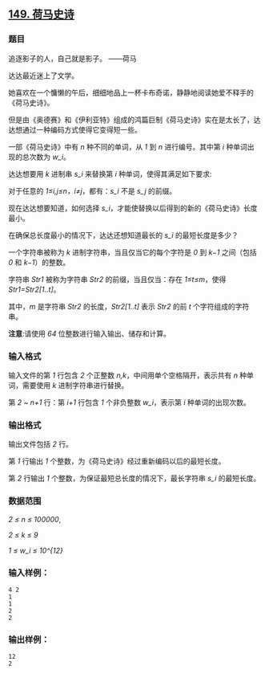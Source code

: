 ## [149. 荷马史诗](https://www.acwing.com/problem/content/151/)

### 题目

追逐影子的人，自己就是影子。 ——荷马

达达最近迷上了文学。

她喜欢在一个慵懒的午后，细细地品上一杯卡布奇诺，静静地阅读她爱不释手的《荷马史诗》。

但是由《奥德赛》和《伊利亚特》组成的鸿篇巨制《荷马史诗》实在是太长了，达达想通过一种编码方式使得它变得短一些。

一部《荷马史诗》中有 *n* 种不同的单词，从 *1* 到 *n* 进行编号。其中第 *i* 种单词出现的总次数为 *w_i*。

达达想要用 *k* 进制串 *s_i* 来替换第 *i* 种单词，使得其满足如下要求:

对于任意的 *1≤i,j≤n，i≠j*，都有：*s_i* 不是 *s_j* 的前缀。

现在达达想要知道，如何选择 *s_i*，才能使替换以后得到的新的《荷马史诗》长度最小。

在确保总长度最小的情况下，达达还想知道最长的 *s_i* 的最短长度是多少？

一个字符串被称为 *k* 进制字符串，当且仅当它的每个字符是 *0* 到 *k−1* 之间（包括 *0* 和 *k−1*）的整数。

字符串 *Str1* 被称为字符串 *Str2* 的前缀，当且仅当：存在 *1≤t≤m*，使得 *Str1=Str2[1..t]*。

其中，*m* 是字符串 *Str2* 的长度，*Str2[1..t]* 表示 *Str2* 的前 *t* 个字符组成的字符串。

**注意**:请使用 *64* 位整数进行输入输出、储存和计算。

### 输入格式

输入文件的第 *1* 行包含 *2* 个正整数 *n,k*，中间用单个空格隔开，表示共有 *n* 种单词，需要使用 *k* 进制字符串进行替换。

第 *2 ~ n+1* 行：第 *i+1* 行包含 *1* 个非负整数 *w_i*，表示第 *i* 种单词的出现次数。

### 输出格式

输出文件包括 *2* 行。

第 *1* 行输出 *1* 个整数，为《荷马史诗》经过重新编码以后的最短长度。

第 *2* 行输出 *1* 个整数，为保证最短总长度的情况下，最长字符串 *s_i* 的最短长度。

### 数据范围

*2 ≤ n ≤ 100000*,

*2 ≤ k ≤ 9*

*1 ≤ w_i ≤ 10^{12}*

### 输入样例：

```
4 2
1
1
2
2
```

### 输出样例：

```
12
2
```
